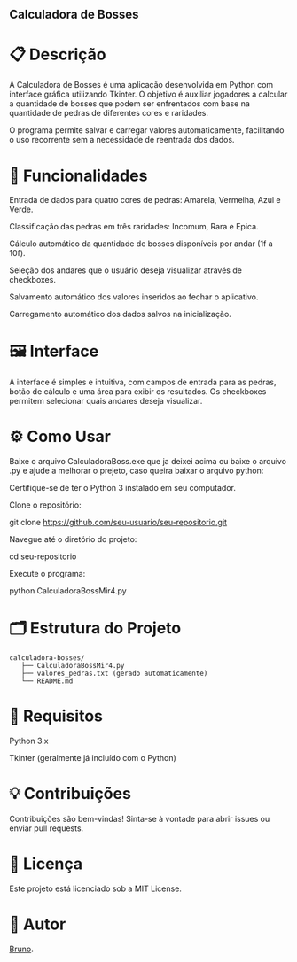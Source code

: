 ## Calculadora de Bosses

# 📋 Descrição

A Calculadora de Bosses é uma aplicação desenvolvida em Python com interface gráfica utilizando Tkinter. O objetivo é auxiliar jogadores a calcular a quantidade de bosses que podem ser enfrentados com base na quantidade de pedras de diferentes cores e raridades.

O programa permite salvar e carregar valores automaticamente, facilitando o uso recorrente sem a necessidade de reentrada dos dados.

# 🚀 Funcionalidades

Entrada de dados para quatro cores de pedras: Amarela, Vermelha, Azul e Verde.

Classificação das pedras em três raridades: Incomum, Rara e Epica.

Cálculo automático da quantidade de bosses disponíveis por andar (1f a 10f).

Seleção dos andares que o usuário deseja visualizar através de checkboxes.

Salvamento automático dos valores inseridos ao fechar o aplicativo.

Carregamento automático dos dados salvos na inicialização.

# 🖼️ Interface

A interface é simples e intuitiva, com campos de entrada para as pedras, botão de cálculo e uma área para exibir os resultados. Os checkboxes permitem selecionar quais andares deseja visualizar.

# ⚙️ Como Usar

Baixe o arquivo CalculadoraBoss.exe que ja deixei acima ou baixe o arquivo .py e ajude a melhorar o prejeto, caso queira baixar o arquivo python:

Certifique-se de ter o Python 3 instalado em seu computador.

Clone o repositório:

git clone https://github.com/seu-usuario/seu-repositorio.git

Navegue até o diretório do projeto:

cd seu-repositorio

Execute o programa:

python CalculadoraBossMir4.py

# 🗂️ Estrutura do Projeto
```
calculadora-bosses/
   ├── CalculadoraBossMir4.py
   ├── valores_pedras.txt (gerado automaticamente)
   └── README.md
```
# 📝 Requisitos

Python 3.x

Tkinter (geralmente já incluído com o Python)

# 💡 Contribuições

Contribuições são bem-vindas! Sinta-se à vontade para abrir issues ou enviar pull requests.

# 📄 Licença

Este projeto está licenciado sob a MIT License.

# 👤 Autor
[Bruno](https://github.com/FBruno136).
